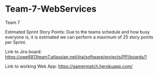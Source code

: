 # Team-7-WebServices
Team 7

Estimated Sprint Story Points: Due to the teams schedule and how busy everyone is, it is estimated we can perform a maximum of 25 story points per Sprint.

Link to Jira board: https://swe6813team7.atlassian.net/jira/software/projects/PP/boards/1

Link to working Web App: https://gamermatch.herokuapp.com/
